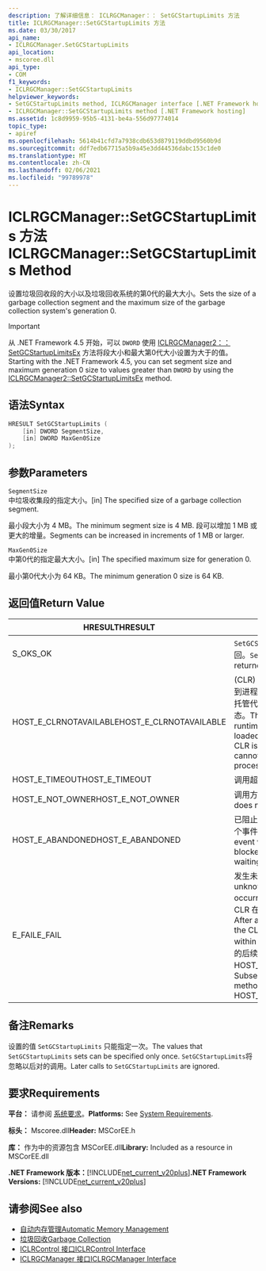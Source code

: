 ```yaml
---
description: 了解详细信息： ICLRGCManager：： SetGCStartupLimits 方法
title: ICLRGCManager::SetGCStartupLimits 方法
ms.date: 03/30/2017
api_name:
- ICLRGCManager.SetGCStartupLimits
api_location:
- mscoree.dll
api_type:
- COM
f1_keywords:
- ICLRGCManager::SetGCStartupLimits
helpviewer_keywords:
- SetGCStartupLimits method, ICLRGCManager interface [.NET Framework hosting]
- ICLRGCManager::SetGCStartupLimits method [.NET Framework hosting]
ms.assetid: 1c8d9959-95b5-4131-be4a-556d97774014
topic_type:
- apiref
ms.openlocfilehash: 5614b41cfd7a7938cdb653d879119ddbd9560b9d
ms.sourcegitcommit: ddf7edb67715a5b9a45e3dd44536dabc153c1de0
ms.translationtype: MT
ms.contentlocale: zh-CN
ms.lasthandoff: 02/06/2021
ms.locfileid: "99789978"
---
```

# <a name="iclrgcmanagersetgcstartuplimits-method"></a><span data-ttu-id="d2160-103">ICLRGCManager::SetGCStartupLimits 方法</span><span class="sxs-lookup"><span data-stu-id="d2160-103">ICLRGCManager::SetGCStartupLimits Method</span></span>

<span data-ttu-id="d2160-104">设置垃圾回收段的大小以及垃圾回收系统的第0代的最大大小。</span><span class="sxs-lookup"><span data-stu-id="d2160-104">Sets the size of a garbage collection segment and the maximum size of the garbage collection system's generation 0.</span></span>  
  
> [!IMPORTANT]
> <span data-ttu-id="d2160-105">从 .NET Framework 4.5 开始，可以 `DWORD` 使用 [ICLRGCManager2：： SetGCStartupLimitsEx](iclrgcmanager2-setgcstartuplimitsex-method.md) 方法将段大小和最大第0代大小设置为大于的值。</span><span class="sxs-lookup"><span data-stu-id="d2160-105">Starting with the .NET Framework 4.5, you can set segment size and maximum generation 0 size to values greater than `DWORD` by using the [ICLRGCManager2::SetGCStartupLimitsEx](iclrgcmanager2-setgcstartuplimitsex-method.md) method.</span></span>  
  
## <a name="syntax"></a><span data-ttu-id="d2160-106">语法</span><span class="sxs-lookup"><span data-stu-id="d2160-106">Syntax</span></span>  
  
```cpp  
HRESULT SetGCStartupLimits (  
    [in] DWORD SegmentSize,
    [in] DWORD MaxGen0Size  
);  
```  
  
## <a name="parameters"></a><span data-ttu-id="d2160-107">参数</span><span class="sxs-lookup"><span data-stu-id="d2160-107">Parameters</span></span>  

 `SegmentSize`  
 <span data-ttu-id="d2160-108">中垃圾收集段的指定大小。</span><span class="sxs-lookup"><span data-stu-id="d2160-108">[in] The specified size of a garbage collection segment.</span></span>  
  
 <span data-ttu-id="d2160-109">最小段大小为 4 MB。</span><span class="sxs-lookup"><span data-stu-id="d2160-109">The minimum segment size is 4 MB.</span></span> <span data-ttu-id="d2160-110">段可以增加 1 MB 或更大的增量。</span><span class="sxs-lookup"><span data-stu-id="d2160-110">Segments can be increased in increments of 1 MB or larger.</span></span>  
  
 `MaxGen0Size`  
 <span data-ttu-id="d2160-111">中第0代的指定最大大小。</span><span class="sxs-lookup"><span data-stu-id="d2160-111">[in] The specified maximum size for generation 0.</span></span>  
  
 <span data-ttu-id="d2160-112">最小第0代大小为 64 KB。</span><span class="sxs-lookup"><span data-stu-id="d2160-112">The minimum generation 0 size is 64 KB.</span></span>  
  
## <a name="return-value"></a><span data-ttu-id="d2160-113">返回值</span><span class="sxs-lookup"><span data-stu-id="d2160-113">Return Value</span></span>  
  
|<span data-ttu-id="d2160-114">HRESULT</span><span class="sxs-lookup"><span data-stu-id="d2160-114">HRESULT</span></span>|<span data-ttu-id="d2160-115">说明</span><span class="sxs-lookup"><span data-stu-id="d2160-115">Description</span></span>|  
|-------------|-----------------|  
|<span data-ttu-id="d2160-116">S_OK</span><span class="sxs-lookup"><span data-stu-id="d2160-116">S_OK</span></span>|<span data-ttu-id="d2160-117">`SetGCStartupLimits` 已成功返回。</span><span class="sxs-lookup"><span data-stu-id="d2160-117">`SetGCStartupLimits` returned successfully.</span></span>|  
|<span data-ttu-id="d2160-118">HOST_E_CLRNOTAVAILABLE</span><span class="sxs-lookup"><span data-stu-id="d2160-118">HOST_E_CLRNOTAVAILABLE</span></span>|<span data-ttu-id="d2160-119"> (CLR) 的公共语言运行时未加载到进程中，或 CLR 处于无法运行托管代码或成功处理调用的状态。</span><span class="sxs-lookup"><span data-stu-id="d2160-119">The common language runtime (CLR) has not been loaded into a process, or the CLR is in a state in which it cannot run managed code or process the call successfully.</span></span>|  
|<span data-ttu-id="d2160-120">HOST_E_TIMEOUT</span><span class="sxs-lookup"><span data-stu-id="d2160-120">HOST_E_TIMEOUT</span></span>|<span data-ttu-id="d2160-121">调用超时。</span><span class="sxs-lookup"><span data-stu-id="d2160-121">The call timed out.</span></span>|  
|<span data-ttu-id="d2160-122">HOST_E_NOT_OWNER</span><span class="sxs-lookup"><span data-stu-id="d2160-122">HOST_E_NOT_OWNER</span></span>|<span data-ttu-id="d2160-123">调用方不拥有该锁。</span><span class="sxs-lookup"><span data-stu-id="d2160-123">The caller does not own the lock.</span></span>|  
|<span data-ttu-id="d2160-124">HOST_E_ABANDONED</span><span class="sxs-lookup"><span data-stu-id="d2160-124">HOST_E_ABANDONED</span></span>|<span data-ttu-id="d2160-125">已阻止的线程或纤程正在等待某个事件时，该事件被取消。</span><span class="sxs-lookup"><span data-stu-id="d2160-125">An event was canceled while a blocked thread or fiber was waiting on it.</span></span>|  
|<span data-ttu-id="d2160-126">E_FAIL</span><span class="sxs-lookup"><span data-stu-id="d2160-126">E_FAIL</span></span>|<span data-ttu-id="d2160-127">发生未知的灾难性故障。</span><span class="sxs-lookup"><span data-stu-id="d2160-127">An unknown catastrophic failure occurred.</span></span> <span data-ttu-id="d2160-128">方法返回 E_FAIL 后，CLR 在该进程内将不再可用。</span><span class="sxs-lookup"><span data-stu-id="d2160-128">After a method returns E_FAIL, the CLR is no longer usable within the process.</span></span> <span data-ttu-id="d2160-129">对宿主方法的后续调用会返回 HOST_E_CLRNOTAVAILABLE。</span><span class="sxs-lookup"><span data-stu-id="d2160-129">Subsequent calls to hosting methods return HOST_E_CLRNOTAVAILABLE.</span></span>|  
  
## <a name="remarks"></a><span data-ttu-id="d2160-130">备注</span><span class="sxs-lookup"><span data-stu-id="d2160-130">Remarks</span></span>  

 <span data-ttu-id="d2160-131">设置的值 `SetGCStartupLimits` 只能指定一次。</span><span class="sxs-lookup"><span data-stu-id="d2160-131">The values that `SetGCStartupLimits` sets can be specified only once.</span></span> <span data-ttu-id="d2160-132">`SetGCStartupLimits`将忽略以后对的调用。</span><span class="sxs-lookup"><span data-stu-id="d2160-132">Later calls to `SetGCStartupLimits` are ignored.</span></span>  
  
## <a name="requirements"></a><span data-ttu-id="d2160-133">要求</span><span class="sxs-lookup"><span data-stu-id="d2160-133">Requirements</span></span>  

 <span data-ttu-id="d2160-134">**平台：** 请参阅 [系统要求](../../get-started/system-requirements.md)。</span><span class="sxs-lookup"><span data-stu-id="d2160-134">**Platforms:** See [System Requirements](../../get-started/system-requirements.md).</span></span>  
  
 <span data-ttu-id="d2160-135">**标头：** Mscoree.dll</span><span class="sxs-lookup"><span data-stu-id="d2160-135">**Header:** MSCorEE.h</span></span>  
  
 <span data-ttu-id="d2160-136">**库：** 作为中的资源包含 MSCorEE.dll</span><span class="sxs-lookup"><span data-stu-id="d2160-136">**Library:** Included as a resource in MSCorEE.dll</span></span>  
  
 <span data-ttu-id="d2160-137">**.NET Framework 版本：**[!INCLUDE[net_current_v20plus](../../../../includes/net-current-v20plus-md.md)]</span><span class="sxs-lookup"><span data-stu-id="d2160-137">**.NET Framework Versions:** [!INCLUDE[net_current_v20plus](../../../../includes/net-current-v20plus-md.md)]</span></span>  
  
## <a name="see-also"></a><span data-ttu-id="d2160-138">请参阅</span><span class="sxs-lookup"><span data-stu-id="d2160-138">See also</span></span>

- [<span data-ttu-id="d2160-139">自动内存管理</span><span class="sxs-lookup"><span data-stu-id="d2160-139">Automatic Memory Management</span></span>](../../../standard/automatic-memory-management.md)
- [<span data-ttu-id="d2160-140">垃圾回收</span><span class="sxs-lookup"><span data-stu-id="d2160-140">Garbage Collection</span></span>](../../../standard/garbage-collection/index.md)
- [<span data-ttu-id="d2160-141">ICLRControl 接口</span><span class="sxs-lookup"><span data-stu-id="d2160-141">ICLRControl Interface</span></span>](iclrcontrol-interface.md)
- [<span data-ttu-id="d2160-142">ICLRGCManager 接口</span><span class="sxs-lookup"><span data-stu-id="d2160-142">ICLRGCManager Interface</span></span>](iclrgcmanager-interface.md)
